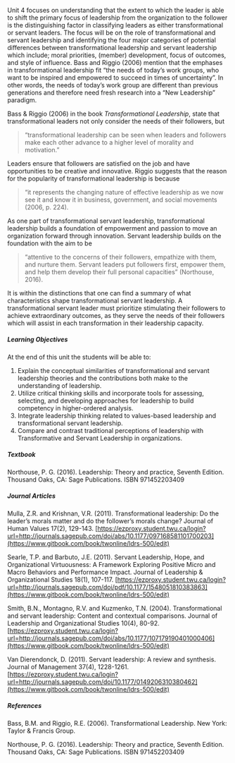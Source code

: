 Unit 4 focuses on understanding that the extent to which the leader is able to shift the primary focus of leadership from the organization to the follower is the distinguishing factor in classifying leaders as either transformational or servant leaders. The focus will be on the role of transformational and servant leadership and identifying the four major categories of potential differences between transformational leadership and servant leadership which include; moral priorities, \(member\) development, focus of outcomes, and style of influence. Bass and Riggio \(2006\) mention that the emphases in transformational leadership fit “the needs of today’s work groups, who want to be inspired and empowered to succeed in times of uncertainty”. In other words, the needs of today’s work group are different than previous generations and therefore need fresh research into a “New Leadership” paradigm.

Bass & Riggio \(2006\) in the book _Transformational Leadership_, state that transformational leaders not only consider the needs of their followers, but

> “transformational leadership can be seen when leaders and followers make each other advance to a higher level of morality and motivation.”

Leaders ensure that followers are satisfied on the job and have opportunities to be creative and innovative. Riggio suggests that the reason for the popularity of transformational leadership is because

> “it represents the changing nature of effective leadership as we now see it and know it in business, government, and social movements \(2006, p. 224\).

As one part of transformational servant leadership, transformational leadership builds a foundation of empowerment and passion to move an organization forward through innovation. Servant leadership builds on the foundation with the aim to be

> “attentive to the concerns of their followers, empathize with them, and nurture them. Servant leaders put followers first, empower them, and help them develop their full personal capacities” \(Northouse, 2016\).

It is within the distinctions that one can find a summary of what characteristics shape transformational servant leadership. A transformational servant leader must prioritize stimulating their followers to achieve extraordinary outcomes, as they serve the needs of their followers which will assist in each transformation in their leadership capacity.

##### **Learning Objectives**

At the end of this unit the students will be able to:

1. Explain the conceptual similarities of transformational and servant leadership theories and the contributions both make to the understanding of leadership.
2. Utilize critical thinking skills and incorporate tools for assessing, selecting, and developing approaches for leadership to build competency in higher-ordered analysis.
3. Integrate leadership thinking related to values-based leadership and transformational servant leadership.
4. Compare and contrast traditional perceptions of leadership with Transformative and Servant Leadership in organizations.

##### **Textbook**

Northouse, P. G. \(2016\). Leadership: Theory and practice, Seventh Edition. Thousand Oaks, CA: Sage Publications. ISBN 971452203409

##### **Journal Articles**

Mulla, Z.R. and Krishnan, V.R. \(2011\). Transformational leadership: Do the leader’s morals matter and do the follower’s morals change? Journal of Human Values 17\(2\), 129-143. [https://ezproxy.student.twu.ca/login?url=http://journals.sagepub.com/doi/abs/10.1177/097168581101700203](https://www.gitbook.com/book/twonline/ldrs-500/edit)

Searle, T.P. and Barbuto, J.E. \(2011\). Servant Leadership, Hope, and Organizational Virtuousness: A Framework Exploring Positive Micro and Macro Behaviors and Performance Impact. Journal of Leadership & Organizational Studies 18\(1\), 107-117. [https://ezproxy.student.twu.ca/login?url=http://journals.sagepub.com/doi/pdf/10.1177/1548051810383863](https://www.gitbook.com/book/twonline/ldrs-500/edit)

Smith, B.N., Montagno, R.V. and Kuzmenko, T.N. \(2004\). Transformational and servant leadership: Content and contextual comparisons. Journal of Leadership and Organizational Studies 10\(4\), 80-92. [https://ezproxy.student.twu.ca/login?url=http://journals.sagepub.com/doi/abs/10.1177/107179190401000406](https://www.gitbook.com/book/twonline/ldrs-500/edit)

Van Dierendonck, D. \(2011\). Servant leadership: A review and synthesis. Journal of Management 37\(4\), 1228-1261. [https://ezproxy.student.twu.ca/login?url=http://journals.sagepub.com/doi/10.1177/0149206310380462](https://www.gitbook.com/book/twonline/ldrs-500/edit)

##### References

Bass, B.M. and Riggio, R.E. \(2006\). Transformational Leadership. New York: Taylor & Francis Group.

Northouse, P. G. \(2016\). Leadership: Theory and practice, Seventh Edition. Thousand Oaks, CA: Sage Publications. ISBN 971452203409

